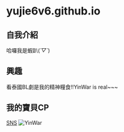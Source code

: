 # yujie6v6.github.io
 
## 自我介紹
哈囉我是蝦趴(*´▽`*)

## 興趣
看泰國BL劇是我的精神糧食!!YinWar is real~~~

## 我的寶貝CP
[SNS](https://www.instagram.com/yinyin_anw/?hl=zh-tw)
![YinWar](https://pbs.twimg.com/media/Eoh0RCSUUAI_FwV?format=jpg&name=large)
